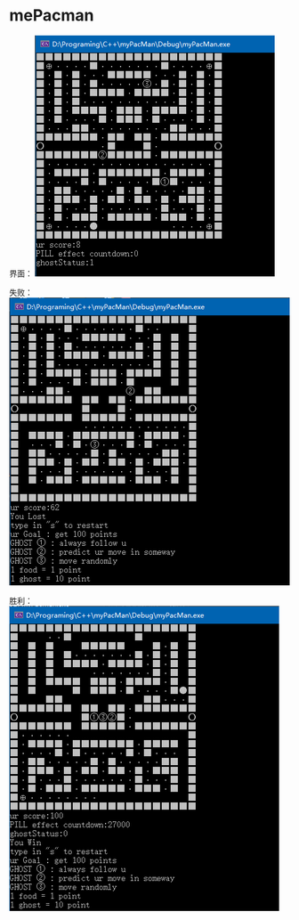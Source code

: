 # mePacman
界面：
![image](https://github.com/ZooMEISTER/mePacman/blob/master/Img/1.PNG)

失败：
![image](https://github.com/ZooMEISTER/mePacman/blob/master/Img/lost.PNG)

胜利：
![image](https://github.com/ZooMEISTER/mePacman/blob/master/Img/win.PNG)
